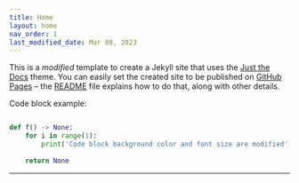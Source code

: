 ```yaml
---
title: Home
layout: home
nav_order: 1
last_modified_date: Mar 08, 2023
---
```


This is a *modified* template to create a Jekyll site that uses the [Just the Docs] theme. You can easily set the created site to be published on [GitHub Pages] – the [README] file explains how to do that, along with other details.

Code block example:
``` python

def f() -> None:
    for i in range(1):
        print('Code block background color and font size are modified')
    
    return None

```

----
[Just the Docs]: https://just-the-docs.github.io/just-the-docs/
[GitHub Pages]: https://docs.github.com/en/pages
[README]: https://github.com/just-the-docs/just-the-docs-template/blob/main/README.md

